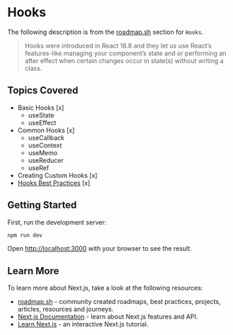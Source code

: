 # Hooks

The following description is from the [roadmap.sh](https://roadmap.sh/react) section for `Hooks`.

<blockquote>
Hooks were introduced in React 16.8 and they let us use React’s features-like managing your component’s state and or performing an after effect when certain changes occur in state(s) without writing a class.
</blockquote>

## Topics Covered

-   Basic Hooks [x]
    -   useState
    -   useEffect
-   Common Hooks [x]
    -   useCallback
    -   useContext
    -   useMemo
    -   useReducer
    -   useRef
-   Creating Custom Hooks [x]
-   [Hooks Best Practices](https://react.dev/reference/rules/rules-of-hooks) [x]

## Getting Started

First, run the development server:

```bash
npm run dev
```

Open [http://localhost:3000](http://localhost:3000) with your browser to see the result.

## Learn More

To learn more about Next.js, take a look at the following resources:

-   [roadmap.sh](https://roadmap.sh/) - community created roadmaps, best practices, projects, articles, resources and journeys.
-   [Next.js Documentation](https://nextjs.org/docs) - learn about Next.js features and API.
-   [Learn Next.js](https://nextjs.org/learn) - an interactive Next.js tutorial.
